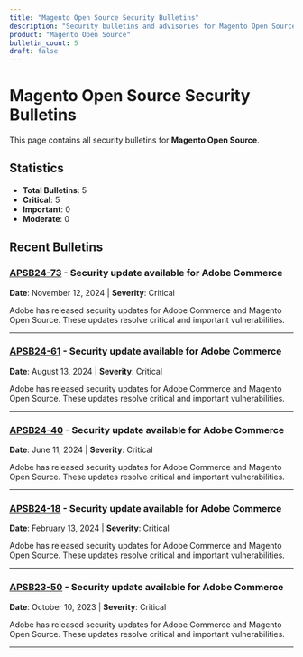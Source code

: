 ```yaml
---
title: "Magento Open Source Security Bulletins"
description: "Security bulletins and advisories for Magento Open Source"
product: "Magento Open Source"
bulletin_count: 5
draft: false
---
```


# Magento Open Source Security Bulletins

This page contains all security bulletins for **Magento Open Source**.

## Statistics

- **Total Bulletins**: 5
- **Critical**: 5
- **Important**: 0
- **Moderate**: 0

## Recent Bulletins

### [APSB24-73](https://helpx.adobe.com/security/products/magento/apsb24-73.html) - Security update available for Adobe Commerce

**Date**: November 12, 2024 | **Severity**: Critical

Adobe has released security updates for Adobe Commerce and Magento Open Source. These updates resolve critical and important vulnerabilities.

---

### [APSB24-61](https://helpx.adobe.com/security/products/magento/apsb24-61.html) - Security update available for Adobe Commerce

**Date**: August 13, 2024 | **Severity**: Critical

Adobe has released security updates for Adobe Commerce and Magento Open Source. These updates resolve critical and important vulnerabilities.

---

### [APSB24-40](https://helpx.adobe.com/security/products/magento/apsb24-40.html) - Security update available for Adobe Commerce

**Date**: June 11, 2024 | **Severity**: Critical

Adobe has released security updates for Adobe Commerce and Magento Open Source. These updates resolve critical and important vulnerabilities.

---

### [APSB24-18](https://helpx.adobe.com/security/products/magento/apsb24-18.html) - Security update available for Adobe Commerce

**Date**: February 13, 2024 | **Severity**: Critical

Adobe has released security updates for Adobe Commerce and Magento Open Source. These updates resolve critical and important vulnerabilities.

---

### [APSB23-50](https://helpx.adobe.com/security/products/magento/apsb23-50.html) - Security update available for Adobe Commerce

**Date**: October 10, 2023 | **Severity**: Critical

Adobe has released security updates for Adobe Commerce and Magento Open Source. These updates resolve critical and important vulnerabilities.

---

